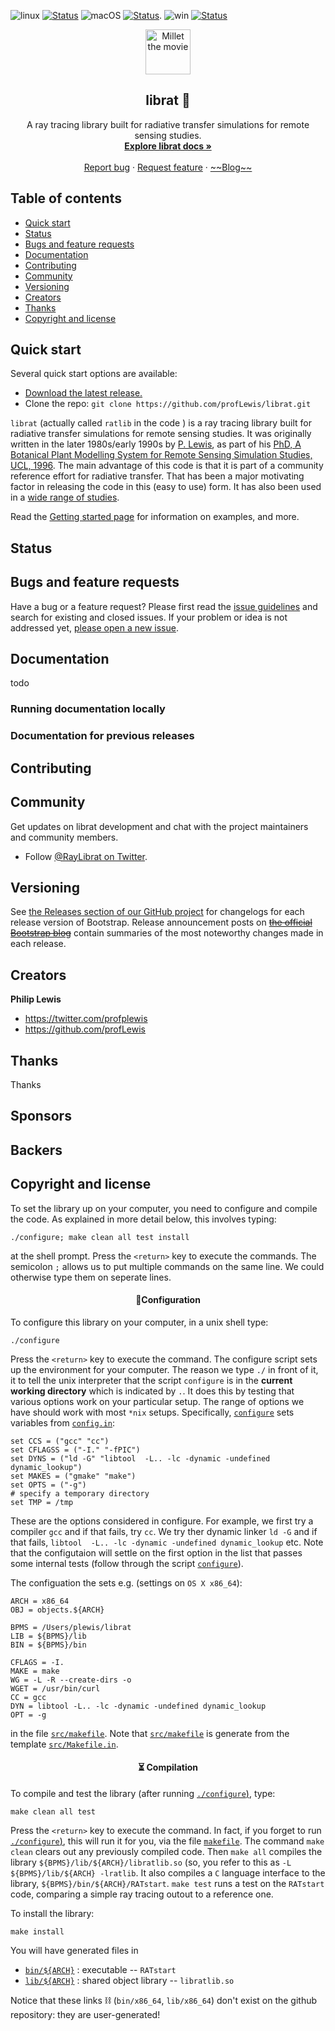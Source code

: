 
![linux](docs/res/ubuntu_sm.png) [![Status](https://github.com/profLewis/librat/workflows/CI%20ubuntu/badge.svg)](https://github.com/profLewis/librat/actions?query=workflow%3A%22CI+ubuntu%22)  ![macOS](docs/res/apple_sm.png) [![Status](https://github.com/profLewis/librat/workflows/CI%20macos/badge.svg)](https://github.com/profLewis/librat/actions?query=workflow%3A%22CI+macos%22). ![win](docs/res/win_sm.png) [![Status](https://github.com/profLewis/librat/workflows/CI%20windows/badge.svg)](https://github.com/profLewis/librat/actions?query=workflow%3A%22CI+windows%22)

<p align="center">
  <a href="https://github.com/profLewis/librat">
    <img src="http://www2.geog.ucl.ac.uk/~plewis/images/millet/millet.gif" alt="Millet the movie" width="72" height="72">
  </a>
</p>
<h2 align="center">librat 🐀</h2>

<p align="center">
  A ray tracing library built for radiative transfer simulations for remote sensing studies.
  <br>
  <a href="https://github.com/profLewis/librat/docs"><strong>Explore librat docs »</strong></a>
  <br>
  <br>
  <a href="https://github.com/profLewis/librat/issues/new?template=bug.md">Report bug</a>
  ·
  <a href="https://github.com/profLewis/librat/issues/new?template=feature.md&labels=feature">Request feature</a>
  ·
  <a href="https://blog.librat.com/">~~Blog~~</a>
</p>

## Table of contents

- [Quick start](#quick-start)
- [Status](#status)
- [Bugs and feature requests](#bugs-and-feature-requests)
- [Documentation](#documentation)
- [Contributing](#contributing)
- [Community](#community)
- [Versioning](#versioning)
- [Creators](#creators)
- [Thanks](#thanks)
- [Copyright and license](#copyright-and-license)


## Quick start

Several quick start options are available:

- [Download the latest release.](https://github.com/profLewis/librat/archive/master.zip)
- Clone the repo: `git clone https://github.com/profLewis/librat.git`

`librat` (actually called `ratlib` in the code ) is a ray tracing library built for radiative transfer simulations for remote sensing studies. It was originally written in the later 1980s/early 1990s by [P. Lewis](http://www2.geog.ucl.ac.uk/~plewis/), as part of his [PhD, A Botanical Plant Modelling System for Remote Sensing
Simulation Studies, UCL, 1996](http://www2.geog.ucl.ac.uk/~plewis/phd). The main advantage of this code is that it is part of a community reference effort for radiative transfer. That has been a major motivating factor in releasing the code in this (easy to use) form. It has also been used in a [wide range of studies](docs/ratindex.md).

Read the [Getting started page](https://github.com/profLewis/librat/docs/getting-started/introduction/) for information on examples, and more.


## Status



## Bugs and feature requests

Have a bug or a feature request? Please first read the [issue guidelines](https://github.com/profLewis/librat/blob/master/.github/CONTRIBUTING.md#using-the-issue-tracker) and search for existing and closed issues. If your problem or idea is not addressed yet, [please open a new issue](https://github.com/profLewis/librat/issues/new).


## Documentation

todo

### Running documentation locally


### Documentation for previous releases


## Contributing

## Community

Get updates on librat development and chat with the project maintainers and community members.

- Follow [@RayLibrat on Twitter](https://twitter.com/RayLibrat).

## Versioning

See [the Releases section of our GitHub project](https://github.com/profLewis/librat/releases) for changelogs for each release version of Bootstrap. Release announcement posts on [~~the official Bootstrap blog~~](https://blog.librat.com/) contain summaries of the most noteworthy changes made in each release.


## Creators

**Philip Lewis**

- <https://twitter.com/profplewis>
- <https://github.com/profLewis>



## Thanks


Thanks 

## Sponsors


## Backers


## Copyright and license



To set the library up on your computer, you need to configure and compile the code. As explained in more detail below, this involves typing:

    ./configure; make clean all test install
    
at the shell prompt. Press the `<return>` key to execute the commands. The semicolon `;` allows us to put multiple commands on the same line. We could otherwise type them on seperate lines. 


<h4 align="center">📲Configuration</h4>



To configure this library on your computer, in a unix shell type:

    ./configure

Press the `<return>` key to execute the command. The configure script sets up the environment for your computer. The reason we type `./` in front of it, it to tell the unix interpreter that the script `configure` is in the **current working directory** which is indicated by `.`. It does this by testing that various options work on your particular setup. The range of options we have should work with most `*nix` setups. Specifically, [`configure`](configure)  sets variables from [`config.in`](config.in):

    set CCS = ("gcc" "cc")
    set CFLAGSS = ("-I." "-fPIC")
    set DYNS = ("ld -G" "libtool  -L.. -lc -dynamic -undefined dynamic_lookup")
    set MAKES = ("gmake" "make")
    set OPTS = ("-g")
    # specify a temporary directory
    set TMP = /tmp
    
These are the options considered in configure. For example, we first try a compiler `gcc` and if that fails, try `cc`. We try ther dynamic linker `ld -G` and if that fails, `libtool  -L.. -lc -dynamic -undefined dynamic_lookup` etc. Note that the configutaion will settle on the first option in the list that passes some internal tests (follow through the script [`configure`](configure)).

The configuation the sets e.g. (settings on `OS X x86_64`):

    ARCH = x86_64
    OBJ = objects.${ARCH}

    BPMS = /Users/plewis/librat
    LIB = ${BPMS}/lib
    BIN = ${BPMS}/bin

    CFLAGS = -I.
    MAKE = make
    WG = -L -R --create-dirs -o
    WGET = /usr/bin/curl
    CC = gcc
    DYN = libtool -L.. -lc -dynamic -undefined dynamic_lookup
    OPT = -g

in the file [`src/makefile`](src/makefile). Note that [`src/makefile`](src/makefile) is generate from the template [`src/Makefile.in`](src/Makefile.in).


<h4 align="center">⏳ Compilation</h4>


To compile and test the library (after running [`./configure`)](configure), type:

    make clean all test
    
Press the `<return>` key to execute the command. In fact, if you forget to run [`./configure`)](configure), this will run it for you, via the file [`makefile`](makefile). The command `make clean` clears out any previously compiled code. Then `make all` compiles the library `${BPMS}/lib/${ARCH}/libratlib.so` (so, you refer to this as `-L ${BPMS}/lib/${ARCH} -lratlib`. It also compiles a `C` language interface to the library, `${BPMS}/bin/${ARCH}/RATstart`. `make test` runs a test on the `RATstart` code, comparing a simple ray tracing outout to a reference one.

To install the library:

    make install

You will have generated files in

* [`bin/${ARCH}`](bin/x86_64) : executable -- `RATstart`
* [`lib/${ARCH}`](lib/x86_64) : shared object library -- `libratlib.so`

Notice that these links ⛓ (`bin/x86_64`, `lib/x86_64`)  don't exist on the github repository: they are user-generated!

